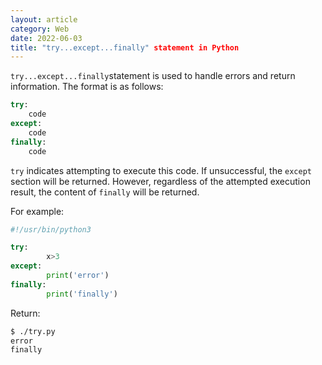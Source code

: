 ```yaml
---
layout: article
category: Web
date: 2022-06-03
title: "try...except...finally" statement in Python
---
```

<!-- excerpt-start -->
`try...except...finally`statement is used to handle errors and return information. The format is as follows:

```python
try:
	code
except:
	code
finally:
	code
```

`try` indicates attempting to execute this code. If unsuccessful, the `except` section will be returned. However, regardless of the attempted execution result, the content of `finally` will be returned.

For example:

```python
#!/usr/bin/python3

try:
        x>3
except:
        print('error')
finally:
        print('finally')
```

Return:

```bash
$ ./try.py 
error
finally
```